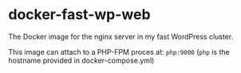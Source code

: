 # docker-fast-wp-web
The Docker image for the nginx server in my fast WordPress cluster.

This image can attach to a PHP-FPM proces at:
`php:9000`
(`php` is the hostname provided in docker-compose.yml)
